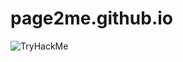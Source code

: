 # page2me.github.io

<script src="https://tryhackme.com/badge/5530"></script>

![TryHackMe](https://tryhackme-badges.s3.amazonaws.com/page2me.png)

